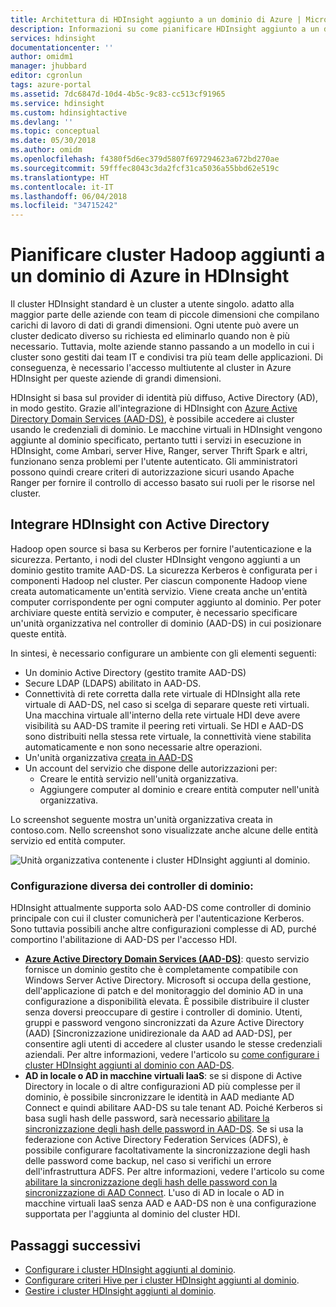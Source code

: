 ```yaml
---
title: Architettura di HDInsight aggiunto a un dominio di Azure | Microsoft Docs
description: Informazioni su come pianificare HDInsight aggiunto a un dominio.
services: hdinsight
documentationcenter: ''
author: omidm1
manager: jhubbard
editor: cgronlun
tags: azure-portal
ms.assetid: 7dc6847d-10d4-4b5c-9c83-cc513cf91965
ms.service: hdinsight
ms.custom: hdinsightactive
ms.devlang: ''
ms.topic: conceptual
ms.date: 05/30/2018
ms.author: omidm
ms.openlocfilehash: f4380f5d6ec379d5807f697294623a672bd270ae
ms.sourcegitcommit: 59fffec8043c3da2fcf31ca5036a55bbd62e519c
ms.translationtype: HT
ms.contentlocale: it-IT
ms.lasthandoff: 06/04/2018
ms.locfileid: "34715242"
---
```

# <a name="plan-azure-domain-joined-hadoop-clusters-in-hdinsight"></a>Pianificare cluster Hadoop aggiunti a un dominio di Azure in HDInsight

Il cluster HDInsight standard è un cluster a utente singolo. adatto alla maggior parte delle aziende con team di piccole dimensioni che compilano carichi di lavoro di dati di grandi dimensioni. Ogni utente può avere un cluster dedicato diverso su richiesta ed eliminarlo quando non è più necessario. Tuttavia, molte aziende stanno passando a un modello in cui i cluster sono gestiti dai team IT e condivisi tra più team delle applicazioni. Di conseguenza, è necessario l'accesso multiutente al cluster in Azure HDInsight per queste aziende di grandi dimensioni.

HDInsight si basa sul provider di identità più diffuso, Active Directory (AD), in modo gestito. Grazie all'integrazione di HDInsight con [Azure Active Directory Domain Services (AAD-DS)](../../active-directory-domain-services/active-directory-ds-overview.md), è possibile accedere ai cluster usando le credenziali di dominio. Le macchine virtuali in HDInsight vengono aggiunte al dominio specificato, pertanto tutti i servizi in esecuzione in HDInsight, come Ambari, server Hive, Ranger, server Thrift Spark e altri, funzionano senza problemi per l'utente autenticato. Gli amministratori possono quindi creare criteri di autorizzazione sicuri usando Apache Ranger per fornire il controllo di accesso basato sui ruoli per le risorse nel cluster.


## <a name="integrate-hdinsight-with-active-directory"></a>Integrare HDInsight con Active Directory

Hadoop open source si basa su Kerberos per fornire l'autenticazione e la sicurezza. Pertanto, i nodi del cluster HDInsight vengono aggiunti a un dominio gestito tramite AAD-DS. La sicurezza Kerberos è configurata per i componenti Hadoop nel cluster. Per ciascun componente Hadoop viene creata automaticamente un'entità servizio. Viene creata anche un'entità computer corrispondente per ogni computer aggiunto al dominio. Per poter archiviare queste entità servizio e computer, è necessario specificare un'unità organizzativa nel controller di dominio (AAD-DS) in cui posizionare queste entità. 

In sintesi, è necessario configurare un ambiente con gli elementi seguenti:

- Un dominio Active Directory (gestito tramite AAD-DS)
- Secure LDAP (LDAPS) abilitato in AAD-DS.
- Connettività di rete corretta dalla rete virtuale di HDInsight alla rete virtuale di AAD-DS, nel caso si scelga di separare queste reti virtuali. Una macchina virtuale all'interno della rete virtuale HDI deve avere visibilità su AAD-DS tramite il peering reti virtuali. Se HDI e AAD-DS sono distribuiti nella stessa rete virtuale, la connettività viene stabilita automaticamente e non sono necessarie altre operazioni.
- Un'unità organizzativa [creata in AAD-DS](../../active-directory-domain-services/active-directory-ds-admin-guide-create-ou.md)
- Un account del servizio che dispone delle autorizzazioni per:
    - Creare le entità servizio nell'unità organizzativa.
    - Aggiungere computer al dominio e creare entità computer nell'unità organizzativa.

Lo screenshot seguente mostra un'unità organizzativa creata in contoso.com. Nello screenshot sono visualizzate anche alcune delle entità servizio ed entità computer.

![Unità organizzativa contenente i cluster HDInsight aggiunti al dominio](./media/apache-domain-joined-architecture/hdinsight-domain-joined-ou.png).

### <a name="different-domain-controllers-setup"></a>Configurazione diversa dei controller di dominio:
HDInsight attualmente supporta solo AAD-DS come controller di dominio principale con cui il cluster comunicherà per l'autenticazione Kerberos. Sono tuttavia possibili anche altre configurazioni complesse di AD, purché comportino l'abilitazione di AAD-DS per l'accesso HDI.

- **[Azure Active Directory Domain Services (AAD-DS)](../../active-directory-domain-services/active-directory-ds-overview.md)**: questo servizio fornisce un dominio gestito che è completamente compatibile con Windows Server Active Directory. Microsoft si occupa della gestione, dell'applicazione di patch e del monitoraggio del dominio AD in una configurazione a disponibilità elevata. È possibile distribuire il cluster senza doversi preoccupare di gestire i controller di dominio. Utenti, gruppi e password vengono sincronizzati da Azure Active Directory (AAD) [Sincronizzazione unidirezionale da AAD ad AAD-DS], per consentire agli utenti di accedere al cluster usando le stesse credenziali aziendali. Per altre informazioni, vedere l'articolo su [come configurare i cluster HDInsight aggiunti al dominio con AAD-DS](./apache-domain-joined-configure-using-azure-adds.md).
- **AD in locale o AD in macchine virtuali IaaS**: se si dispone di Active Directory in locale o di altre configurazioni AD più complesse per il dominio, è possibile sincronizzare le identità in AAD mediante AD Connect e quindi abilitare AAD-DS su tale tenant AD. Poiché Kerberos si basa sugli hash delle password, sarà necessario [abilitare la sincronizzazione degli hash delle password in AAD-DS](../../active-directory-domain-services/active-directory-ds-getting-started-password-sync.md). Se si usa la federazione con Active Directory Federation Services (ADFS), è possibile configurare facoltativamente la sincronizzazione degli hash delle password come backup, nel caso si verifichi un errore dell'infrastruttura ADFS. Per altre informazioni, vedere l'articolo su come [abilitare la sincronizzazione degli hash delle password con la sincronizzazione di AAD Connect](../../active-directory/connect/active-directory-aadconnectsync-implement-password-hash-synchronization.md). L'uso di AD in locale o AD in macchine virtuali IaaS senza AAD e AAD-DS non è una configurazione supportata per l'aggiunta al dominio del cluster HDI.

## <a name="next-steps"></a>Passaggi successivi
* [Configurare i cluster HDInsight aggiunti al dominio](apache-domain-joined-configure-using-azure-adds.md).
* [Configurare criteri Hive per i cluster HDInsight aggiunti al dominio](apache-domain-joined-run-hive.md).
* [Gestire i cluster HDInsight aggiunti al dominio](apache-domain-joined-manage.md). 
